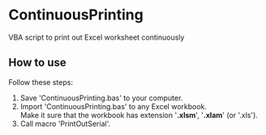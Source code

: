 # ContinuousPrinting

VBA script to print out Excel worksheet continuously

## How to use
Follow these steps: 
1. Save 'ContinuousPrinting.bas' to your computer.
1. Import 'ContinuousPrinting.bas' to any Excel workbook.  
Make it sure that the workbook has extension '**.xlsm**', '**.xlam**' (or '.xls').
1. Call macro 'PrintOutSerial'.